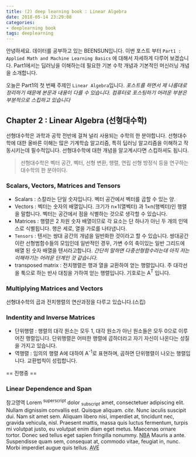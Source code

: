 ```yaml
---
title: (2) deep learning book : Linear Algebra
date: 2018-05-14 23:29:08
categories:
- deeplearning book
tags: deeplearning
---
```


안녕하세요. 데이터를 공부하고 있는 BEENSUN입니다.
이번 포스트 부터 `Part1 : Applied Math and Machine Learning Basics` 에 대해서 자세하게 다루어 보겠습니다. Part1에서는 딥러닝을 이해하는데 필요한 기본 수학 개념과 기본적인 머신러닝 개념을 소개합니다.

오늘은 Part1의 첫 번째 주제인 `Linear Algebra`입니다.
*포스트를 하면서 제 나름대로 정리하기 때문에 본문과 내용이 다를 수 있습니다. 컴퓨터로 포스팅하기 어려운 부분은 부분적으로 스킵하고 있습니다*

## Chapter 2 : Linear Algebra (선형대수학)

 선형대수학은 과학과 공학 전반에 걸쳐 널리 사용되는 수학의 한 분야합니다. 선형대수학에 대한 올바른 이해는 많은 기계학습 알고리즘, 특히 딥러닝 알고리즘을 이해하고 작동시키는데 필수적입니다. 선형대수학에 대한 개념을 알고계시다면 스킵하셔도 됩니다.

> 선형대수학은 벡터 공간, 벡터, 선형 변환, 행렬, 연립 선형 방정식 등을 연구하는 대수학의 한 분야이다.

### Scalars, Vectors, Matrices and Tensors

- Scalars : 스칼라는 단일 숫자입니다. 벡터 공간에서 벡터를 곱할 수 있는 양.
- Vectors : 벡터는 숫자의 배열입니다. 크기가 n×1(열벡터) 과 1×n(행벡터)인 행렬을 말합니다. 벡터는 공간에서 점을 식별하는 것으로 생각할 수 있습니다.
- Matrices : 행렬은 2 차원 숫자 배열이므로 각 요소는 단 하나가 아닌 두 개의 인덱스로 식별됩니다. 행은 세로, 열을 가로를 나타냅니다.
- `Tensors` : 텐서는 쌍대 공간의 개념을 일반화한 것이라고 할 수 있습니다. 쌍대공간이란 선형범함수들의 모임인데 일반적인 경우, 가변 수의 축이있는 일반 그리드에 배열 된 숫자 배열을 텐서라고합니다.
*간단히 말하면 다중선형함수라는데 아직 저는 이해하기는 어려운 단계인 것 같습니다.*
- transposed matrix : 전치행렬은 행과 열을 교환하여 얻는 행렬입니다. 주 대각선을 툭으로 하는 반사 대칭을 가하여 얻는 행렬입니다. 기호로는 A<sup>T</sup> 입니다.

### Multiplying Matrices and Vectors

 선형대수학의 곱과 전치행렬의 연산과정을 다루고 있습니다.(스킵)

### Indentity and Inverse Matrices

- 단위행렬 : 행렬의 대각 원소는 모두 1, 대각 원소가 아닌 원소들은 모두 0으로 이루어진 행렬입니다. 단위행렬은 어떠한 행렬에 곱하더라고 자기 자신이 나온다는 성질을 가지고 있습니다.
- 역행렬 : 임의의 행렬 A에 대하여 A<sup>-1</sup>로 표현하며, 곱하면 단위행렬이 나오는 행렬입니다. 교환법칙이 성립합니다.

== 진행중 ==

### Linear Dependence and Span

참고영역
Lorem <sup>superscript</sup> dolor <sub>subscript</sub> amet, consectetuer adipiscing elit. Nullam dignissim convallis est. Quisque aliquam. <cite>cite</cite>. Nunc iaculis suscipit dui. Nam sit amet sem. Aliquam libero nisi, imperdiet at, tincidunt nec, gravida vehicula, nisl. Praesent mattis, massa quis luctus fermentum, turpis mi volutpat justo, eu volutpat enim diam eget metus. Maecenas ornare tortor. Donec sed tellus eget sapien fringilla nonummy. <acronym title="National Basketball Association">NBA</acronym> Mauris a ante. Suspendisse quam sem, consequat at, commodo vitae, feugiat in, nunc. Morbi imperdiet augue quis tellus.  <abbr title="Avenue">AVE</abbr>
